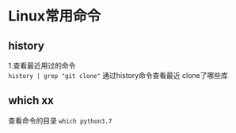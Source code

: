 # Linux常用命令


## history

1.查看最近用过的命令  
`history | grep "git clone"` 通过history命令查看最近 clone了哪些库

## which xx
查看命令的目录 `which python3.7`
